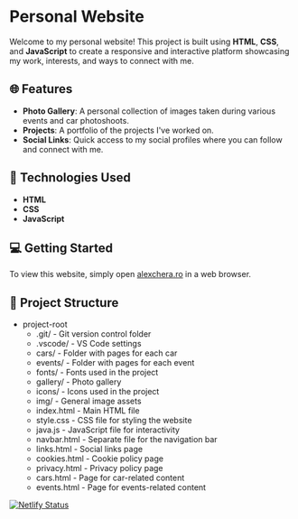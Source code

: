 # Personal Website

Welcome to my personal website! This project is built using **HTML**, **CSS**, and **JavaScript** to create a responsive and interactive platform showcasing my work, interests, and ways to connect with me.

## 🌐 Features

- **Photo Gallery**: A personal collection of images taken during various events and car photoshoots.
- **Projects**: A portfolio of the projects I've worked on.
- **Social Links**: Quick access to my social profiles where you can follow and connect with me.

## 🚀 Technologies Used

- **HTML**
- **CSS**
- **JavaScript**

## 💻 Getting Started

<p>To view this website, simply open <a href="http://alexchera.ro" target="_blank">alexchera.ro</a> in a web browser.</p>

## 📂 Project Structure

- project-root
  - .git/                - Git version control folder
  - .vscode/             - VS Code settings
  - cars/                - Folder with pages for each car
  - events/              - Folder with pages for each event
  - fonts/               - Fonts used in the project
  - gallery/             - Photo gallery
  - icons/               - Icons used in the project
  - img/                 - General image assets
  - index.html           - Main HTML file
  - style.css            - CSS file for styling the website
  - java.js              - JavaScript file for interactivity
  - navbar.html          - Separate file for the navigation bar
  - links.html           - Social links page
  - cookies.html         - Cookie policy page
  - privacy.html         - Privacy policy page
  - cars.html            - Page for car-related content
  - events.html          - Page for events-related content

[![Netlify Status](https://api.netlify.com/api/v1/badges/774e4b96-e508-47e9-b1af-e03024411e41/deploy-status)](https://app.netlify.com/sites/alexchera/deploys)
